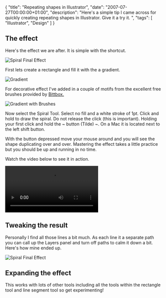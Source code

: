 {
  "title": "Repeating shapes in Illustrator",
  "date": "2007-07-27T00:00:00+01:00",
  "description": "Here's a simple tip I came across for quickly creating repeating shapes in Illustrator. Give it a try it. ",
  "tags": [
    "Illustrator",
    "Design"
  ]
}

## The effect

Here's the effect we are after. It is simple with the shortcut.

![Spiral Final Effect][1] 

First lets create a rectangle and fill it with the a gradient. 

![Gradient][2] 

For decorative effect I've added in a couple of motifs from the excellent free brushes provided by [Bittbox.][3]

![Gradient with Brushes][4] 

Now select the Spiral Tool. Select no fill and a white stroke of 1pt. Click and hold to draw the spiral. Do not release the click (this is important). Holding your first click and hold the ~ button (Tilde) ~. On a Mac it is located next to the left shift button. 

With the button depressed move your mouse around and you will see the shape duplicating over and over. Mastering the effect takes a little practice but you should be up and running in no time.

Watch the video below to see it in action.

<video controls>
  <source src="http://cdn.shapeshed.com/movies/mp4/spiral_multi.mp4" type='video/mp4; codecs="avc1.42E01E, mp4a.40.2"' />
  <source src="http://cdn.shapeshed.com/movies/ogv/spiral_multi.ogv" type='video/ogg; codecs="theora, vorbis"' />
  To view this video you need the latest version of <a href="http://www.apple.com/safari/">Safari</a>, <a href="http://www.mozilla.com/firefox/">Firefox</a> or <a href="http://www.google.com/chrome">Chrome</a>. Alterantively download the videos and watch them offline. <a href="http://cdn.shapeshed.com/movies/mp4/spiral_multi.mp4">Windows / Mac (mp4)</a>, <a href="http://cdn.shapeshed.com/movies/ogv/spiral_multi.ogv">Linux (ogv)</a>
</video>

## Tweaking the result

Personally I find all those lines a bit much. As each line it a separate path you can call up the Layers panel and turn off paths to calm it down a bit. Here's how mine ended up.

![Spiral Final Effect][1] 

## Expanding the effect

This works with lots of other tools including all the tools within the rectangle tool and line segment tool so get experimenting!

 [1]: /images/articles/some_on_some_off.jpg 
 [2]: /images/articles/gradient.jpg 
 [3]: http://www.bittbox.com/freebies/free-illustrator-brushes-teardrop-foliage/
 [4]: /images/articles/gradient_brushes.jpg 
